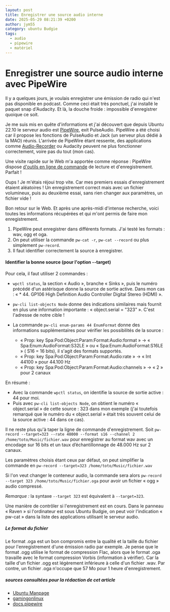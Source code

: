 ```yaml
---
layout: post
title: Enregistrer une source audio interne
date: 2025-05-29 08:21:39 +0200
author: jym55
category: ubuntu Budgie
tags:
  - audio
  - pipewire
  - matériel
---
```

# Enregistrer une source audio interne avec PipeWire

Il y a quelques jours, je voulais enregistrer une émission de radio qui n'est pas disponible en podcast. Comme ceci était très ponctuel, j'ai installé le paquet snap d'Audacity. Et là, la douche froide : impossible d'enregistrer quoique ce soit.

Je me suis mis en quête d'informations et j'ai découvert que depuis Ubuntu 22.10 le serveur audio est [PipeWire](https://doc.ubuntu-fr.org/pipewire#:~:text=PipeWire%20est%20le%20serveur%20de,toutes%20audibles%20et%20utilis%C3%A9es%20simultan%C3%A9ment.), exit PulseAudio.
PipeWire a été choisi car il propose les fonctions de PulseAudio et Jack (un serveur plus dédié à la MAO) réunis. L'arrivée de PipeWire étant ressente, des applications comme [Audio-Recorder](https://doc.ubuntu-fr.org/audio-recorder) ou Audacity peuvent ne plus fonctionner correctement, voire pas du tout (mon cas).

Une visite rapide sur le Web m'a apportée comme réponse : PipeWire dispose [d'outils en ligne de commande](https://docs.pipewire.org/page_programs.html) de lecture et d'enregistrement. Parfait !

Oups ! Je m'étais réjoui trop vite. Car mes premiers essais d'enregistrement étaient aléatoires ! Un enregistrement correct mais avec un fichier volumineux, puis au deuxième essai, sans rien changer aux paramètres, un fichier vide !

Bon retour sur le Web. Et après une après-midi d'intense recherche, voici toutes les informations récupérées et qui m'ont permis de faire mon enregistrement.

1. PipeWire peut enregistrer dans différents formats. J'ai testé les formats : wav, ogg et oga.
2. On peut utiliser la commande `pw-cat -r`, `pw-cat --record` ou plus simplement `pw-record`.
3. Il faut identifier correctement la source à enregistrer.

#### Identifier la bonne source (pour l'option --target)

Pour cela, il faut utiliser 2 commandes :
* `wpctl status`, la section « Audio », branche « Sinks », puis le numéro précédé d'un astérisque donne la source de sortie active. Dans mon cas : « * 44. GP106 High Definition Audio Controller Digital Stereo (HDMI) ».
* `pw-cli list-objects Node` donne des indications similaires mais fournit en plus une information importante : « object.serial = "323" ». C'est l'adresse de notre cible !

* La commande `pw-cli enum-params 44 EnumFormat` donne des informations supplémentaires pour vérifier les possibilités de la source :
  * « Prop: key Spa:Pod:Object:Param:Format:Audio:format » -> « Spa:Enum:AudioFormat:S32LE » ou « Spa:Enum:AudioFormat:S16LE » ( S16 = 16 bits), il s'agit des formats supportés.
   * « Prop: key Spa:Pod:Object:Param:Format:Audio:rate » -> « Int 44100 » pour 44.100 Hz
   * « Prop: key Spa:Pod:Object:Param:Format:Audio:channels » -> « 2 » pour 2 canaux

En résumé :
* Avec la commande `wpctl status`, on identifie la source de sortie active : 44 pour moi.
* Puis avec `pw-cli list-objects Node`, on obtient le numéro « object.serial » de cette source : 323 dans mon exemple (j'ai toutefois remarqué que le numéro du « object.serial » était très souvent celui de la source active : 44 dans ce cas).

Il ne reste plus qu'à taper la ligne de commande d'enregistrement. Soit `pw-record --target=323 --rate 48000 --format s16 --channel 2 /home/toto/Music/fichier.wav` pour enregistrer au format wav avec un encodage sur 16 bits et un taux d’échantillonnage de 48.000 Hz sur 2 canaux.

Les paramètres choisis étant ceux par défaut, on peut simplifier la commande en `pw-record --target=323 /home/toto/Music/fichier.wav`

Si l'on veut changer le conteneur audio, la commande sera alors `pw-record --target 323 /home/toto/Music/fichier.oga` pour avoir un fichier « ogg » audio compressé.

*Remarque :*  la syntaxe `--target 323` est équivalent à `--target=323`.

Une manière de contrôler si l'enregistrement est en cours. Dans le panneau « Raven » si l'ordinateur est sous Ubuntu Budgie, on peut voir l'indication « pw-cat » dans la liste des applications utilisant le serveur audio.

##### Le format du fichier
Le format .oga est un bon compromis entre la qualité et la taille du fichier pour l'enregistrement d'une émission radio par exemple. Je pense que le format .ogg utilise le format de compression Flac, alors que le format .oga travaille avec le format compression Vorbis (information à vérifier). Car la taille d'un fichier .ogg est légèrement inférieure à celle d'un fichier .wav. Par contre, un fichier .oga n'occupe que 57 Mo pour 1 heure d'enregistrement.

##### sources consultées pour la rédaction de cet article
* [Ubuntu Manpage](https://manpages.ubuntu.com/manpages/noble/man1/pw-cli.1.html)
* [gamingonlinux](https://www.gamingonlinux.com/forum/topic/525)
* [docs.pipewire](https://docs.pipewire.org/page_man_pw-cat_1.html)
